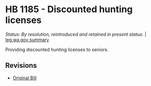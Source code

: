 # HB 1185 - Discounted hunting licenses
*Status: By resolution, reintroduced and retained in present status.* | [leg.wa.gov summary](https://app.leg.wa.gov/billsummary?BillNumber=1185&Year=2021)

Providing discounted hunting licenses to seniors.

## Revisions
* [Original Bill](1/)